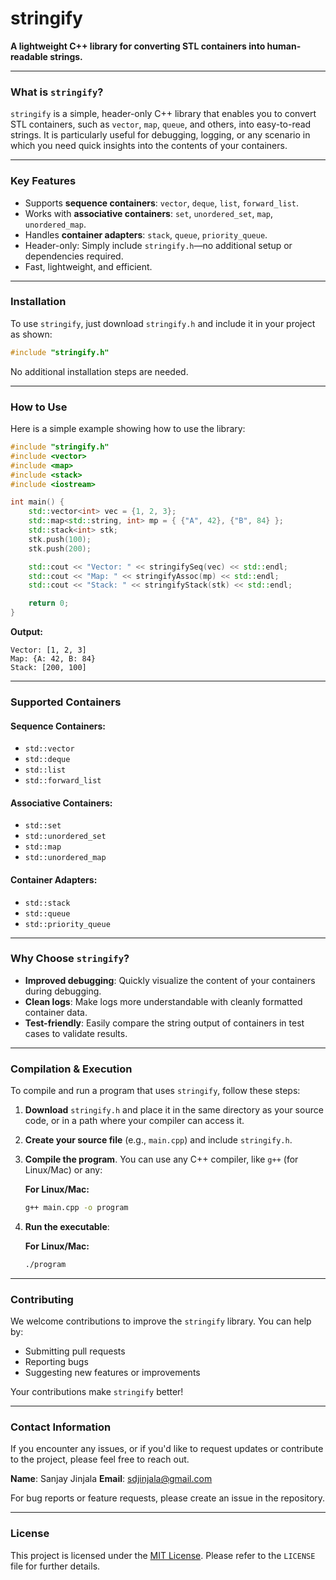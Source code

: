 # stringify

**A lightweight C++ library for converting STL containers into human-readable strings.**

---

### What is `stringify`?

`stringify` is a simple, header-only C++ library that enables you to convert STL containers, such as `vector`, `map`, `queue`, and others, into easy-to-read strings. It is particularly useful for debugging, logging, or any scenario in which you need quick insights into the contents of your containers.

---

### Key Features

- Supports **sequence containers**: `vector`, `deque`, `list`, `forward_list`.
- Works with **associative containers**: `set`, `unordered_set`, `map`, `unordered_map`.
- Handles **container adapters**: `stack`, `queue`, `priority_queue`.
- Header-only: Simply include `stringify.h`—no additional setup or dependencies required.
- Fast, lightweight, and efficient.

---

### Installation

To use `stringify`, just download `stringify.h` and include it in your project as shown:

```cpp
#include "stringify.h"
```

No additional installation steps are needed.

---

### How to Use

Here is a simple example showing how to use the library:

```cpp
#include "stringify.h"
#include <vector>
#include <map>
#include <stack>
#include <iostream>

int main() {
    std::vector<int> vec = {1, 2, 3};
    std::map<std::string, int> mp = { {"A", 42}, {"B", 84} };
    std::stack<int> stk;
    stk.push(100);
    stk.push(200);

    std::cout << "Vector: " << stringifySeq(vec) << std::endl;
    std::cout << "Map: " << stringifyAssoc(mp) << std::endl;
    std::cout << "Stack: " << stringifyStack(stk) << std::endl;

    return 0;
}
```

**Output:**

```
Vector: [1, 2, 3]
Map: {A: 42, B: 84}
Stack: [200, 100]
```

---

### Supported Containers

#### Sequence Containers:
- `std::vector`
- `std::deque`
- `std::list`
- `std::forward_list`

#### Associative Containers:
- `std::set`
- `std::unordered_set`
- `std::map`
- `std::unordered_map`

#### Container Adapters:
- `std::stack`
- `std::queue`
- `std::priority_queue`

---

### Why Choose `stringify`?

- **Improved debugging**: Quickly visualize the content of your containers during debugging.
- **Clean logs**: Make logs more understandable with cleanly formatted container data.
- **Test-friendly**: Easily compare the string output of containers in test cases to validate results.

---

### Compilation & Execution

To compile and run a program that uses `stringify`, follow these steps:

1. **Download** `stringify.h` and place it in the same directory as your source code, or in a path where your compiler can access it.

2. **Create your source file** (e.g., `main.cpp`) and include `stringify.h`.

3. **Compile the program**. You can use any C++ compiler, like `g++` (for Linux/Mac) or any:

   **For Linux/Mac:**
   ```bash
   g++ main.cpp -o program
   ```

4. **Run the executable**:

   **For Linux/Mac:**
   ```bash
   ./program
   ```

---

### Contributing

We welcome contributions to improve the `stringify` library. You can help by:
- Submitting pull requests
- Reporting bugs
- Suggesting new features or improvements

Your contributions make `stringify` better!

---

### Contact Information

If you encounter any issues, or if you'd like to request updates or contribute to the project, please feel free to reach out.

**Name**: Sanjay Jinjala
**Email**: [sdjinjala@gmail.com](mailto:sdjinjala@gmail.com)

For bug reports or feature requests, please create an issue in the repository.

---

### License

This project is licensed under the [MIT License](https://opensource.org/licenses/MIT). Please refer to the `LICENSE` file for further details.
